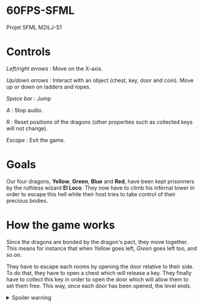 # 60FPS-SFML
Projet SFML M2ILJ-S1

# Controls
_Left/right arrows_ : Move on the X-axis.

_Up/down arrows_ : Interact with an object (chest, key, door and coin). Move up or down on ladders and ropes.

_Space bar_ : Jump

_A_ : Stop audio.

_R_ : Reset positions of the dragons (other properties such as collected keys will not change).

_Escape_ : Exit the game.

# Goals
Our four dragons, __Yellow__, __Green__, __Blue__ and __Red__, have been kept prisonners by the ruthless wizard __El Loco__. They now have to climb his infernal tower in order to escape this hell while their host tries to take control of their precious bodies.

# How the game works
Since the dragons are bonded by the dragon's pact, they move together. This means for instance that when _Yellow_ goes left, _Green_ goes left too, and so on.

They have to escape each rooms by opening the door relative to their side. To do that, they have to open a chest which will release a key. They finally have to collect this key in order to open the door which will allow them to set them free. This way, once each door has been opened, the level ends.

<details>
  <summary>Spoiler warning</summary>
  
  If you find the game too difficult, press _G_ to enter __God Mode__. This will allow you to chain jumps and reach every places you want.
  
</details>
